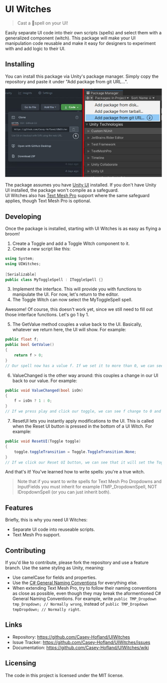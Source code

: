 # UI Witches
> Cast a 💫spell on your UI!

Easily separate UI code into their own scripts (spells) and select them with a generalized component (witch). This package will make your UI manipulation code reusable and make it easy for designers to experiment with and add logic to their UI.

## Installing

You can install this package via Unity's package manager. Simply copy the repository and paste it under "Add package from git URL...".

![Install Guide](Documentation~/Install%20Guide.jpg)

The package assumes you have [Unity UI](https://docs.unity3d.com/Packages/com.unity.ugui@1.0/manual/index.html) installed. If you don't have Unity UI installed, the package won't compile as a safeguard.<br/>
UI Witches also has [Text Mesh Pro](https://docs.unity3d.com/Packages/com.unity.textmeshpro@3.0/manual/index.html) support where the same safeguard applies, though Text Mesh Pro is optional.

## Developing

Once the package is installed, starting with UI Witches is as easy as flying a broom!
1. Create a Toggle and add a Toggle Witch component to it.
2. Create a new script like this:
```csharp
using System;
using UIWitches;

[Serializable]
public class MyToggleSpell : IToggleSpell {}
```
3. Implement the interface. This will provide you with functions to manipulate the UI. For now, let's return to the editor.
4. The Toggle Witch can now select the MyToggleSpell spell.

Awesome! Of course, this doesn't work yet, since we still need to fill out those interface functions. Let's go 1 by 1.

5. The GetValue method couples a value back to the UI. Basically, whatever we return here, the UI will show. For example:
```csharp
public float f;
public bool GetValue()
{
    return f > 0;
}
// Our spell now has a value f. If we set it to more than 0, we can see our toggle turn on, and off again when we set our value to 0 or lower.
```

6. ValueChanged is the other way around: this couples a change in our UI back to our value. For example:
```csharp
public void ValueChanged(bool isOn)
{
    f = isOn ? 1 : 0;
}
// If we press play and click our toggle, we can see f change to 0 and 1 for off and on respectively.
```

7. ResetUI lets you instantly apply modifications to the UI. This is called when the Reset UI button is pressed in the bottom of a UI Witch. For example:
```csharp
public void ResetUI(Toggle toggle)
{
    toggle.toggleTransition = Toggle.ToggleTransition.None;
}
// If we click our Reset UI button, we can see that it will set the Toggle Transition on our Toggle to None.
```

And that's it! You've learned how to write spells: you're a true witch.

> Note that if you want to write spells for Text Mesh Pro Dropdowns and InputFields you must inherit for example ITMP_DropdownSpell, NOT IDropdownSpell (or you can just inherit both).

## Features

Briefly, this is why you need UI Witches:
* Separate UI code into reuseable scripts.
* Text Mesh Pro support.

## Contributing

If you'd like to contribute, please fork the repository and use a feature branch. Use the same styling as Unity, meaning:
* Use camelCase for fields and properties.
* Use the [C# General Naming Conventions](https://docs.microsoft.com/en-us/dotnet/standard/design-guidelines/general-naming-conventions) for everything else.
* When extending Text Mesh Pro, try to follow their naming conventions as close as possible, even though they may break the aformentioned C# General Naming Conventions. For example, write `public TMP_Dropdown tmp_Dropdown; // Normally wrong`, instead of `public TMP_Dropdown tmpDropdown; // Normally right`.

## Links

- Repository: https://github.com/Casey-Hofland/UIWitches
- Issue Tracker: https://github.com/Casey-Hofland/UIWitches/issues
- Documentation: https://github.com/Casey-Hofland/UIWitches/wiki

## Licensing

The code in this project is licensed under the MIT license.
